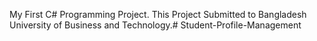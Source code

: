 My First C# Programming Project. This Project Submitted to Bangladesh University of Business and Technology.# Student-Profile-Management
